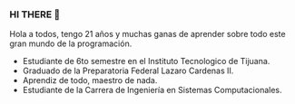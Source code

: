 ### HI THERE 👋


Hola a todos, tengo 21 años y muchas ganas de aprender sobre todo este gran mundo de la programación.  

- Estudiante de 6to semestre en el Instituto Tecnologico de Tijuana. 
- Graduado de la Preparatoria Federal Lazaro Cardenas II.
- Aprendiz de todo, maestro de nada. 
- Estudiante de la Carrera de Ingeniería en Sistemas Computacionales. 


